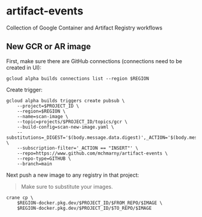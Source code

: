 # artifact-events

Collection of Google Container and Artifact Registry workflows 

## New GCR or AR image 

First, make sure there are GitHub connections (connections need to be created in UI):

```shell
gcloud alpha builds connections list --region $REGION
```

Create trigger: 

```shell
gcloud alpha builds triggers create pubsub \
    --project=$PROJECT_ID \
    --region=$REGION \
    --name=scan-image \
    --topic=projects/$PROJECT_ID/topics/gcr \
    --build-config=scan-new-image.yaml \
    --substitutions=_DIGEST='$(body.message.data.digest)',_ACTION='$(body.message.data.action)',_SNYK_TOKEN=$SNYK_TOKEN \
    --subscription-filter='_ACTION == "INSERT"' \
    --repo=https://www.github.com/mchmarny/artifact-events \
    --repo-type=GITHUB \
    --branch=main
```

Next push a new image to any registry in that project: 

> Make sure to substitute your images.

```shell
crane cp \
    $REGION-docker.pkg.dev/$PROJECT_ID/$FROM_REPO/$IMAGE \
    $REGION-docker.pkg.dev/$PROJECT_ID/$TO_REPO/$IMAGE
```
